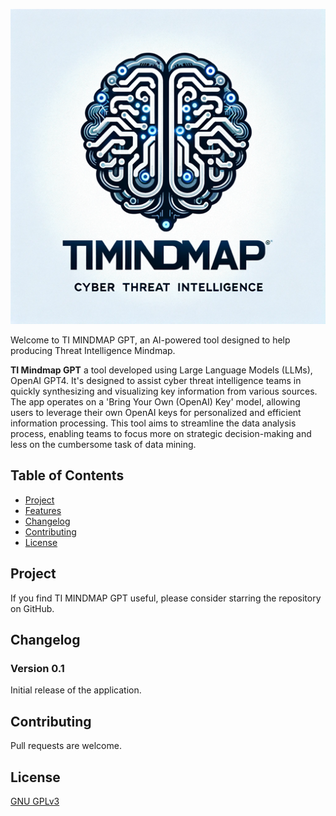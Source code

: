 ![TI MINDMAP GPT](logoTIMINDMAPGPT-small.png)

Welcome to TI MINDMAP GPT, an AI-powered tool designed to help producing Threat Intelligence Mindmap.

**TI Mindmap GPT** a tool developed using Large Language Models (LLMs), OpenAI GPT4. It's designed to assist cyber threat intelligence teams in quickly synthesizing and visualizing key information from various sources. 
The app operates on a 'Bring Your Own (OpenAI) Key' model, allowing users to leverage their own OpenAI keys for personalized and efficient information processing. 
This tool aims to streamline the data analysis process, enabling teams to focus more on strategic decision-making and less on the cumbersome task of data mining.

## Table of Contents
- [Project](#project)
- [Features](#features)
- [Changelog](#changelog)
- [Contributing](#contributing)
- [License](#license)

## Project

If you find TI MINDMAP GPT useful, please consider starring the repository on GitHub. 

## Changelog

### Version 0.1

Initial release of the application.

## Contributing

Pull requests are welcome.

## License

[GNU GPLv3](https://choosealicense.com/licenses/gpl-3.0/)